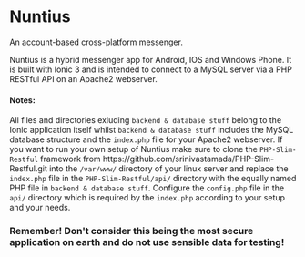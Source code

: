# Nuntius
An account-based cross-platform messenger.

Nuntius is a hybrid messenger app for Android, IOS and Windows Phone.
It is built with Ionic 3 and is intended to connect to a MySQL server via a PHP RESTful API on an Apache2 webserver.

<h4>Notes:</h4>
All files and directories exluding <code>backend & database stuff</code> belong to the Ionic application itself whilst <code>backend & database stuff</code> includes the MySQL database structure and the <code>index.php</code> file for your Apache2 webserver. If you want to run your own setup of Nuntius make sure to clone the <code>PHP-Slim-Restful</code> framework from https://github.com/srinivastamada/PHP-Slim-Restful.git into the <code>/var/www/</code> directory of your linux server and replace the <code>index.php</code> file in the <code>PHP-Slim-Restful/api/</code> directory with the equally named PHP file in <code>backend & database stuff</code>. Configure the <code>config.php</code> file in the <code>api/</code> directory which is required by the <code>index.php</code> according to your setup and your needs.

<h3>Remember! Don't consider this being the most secure application on earth and do not use sensible data for testing!</h3>
